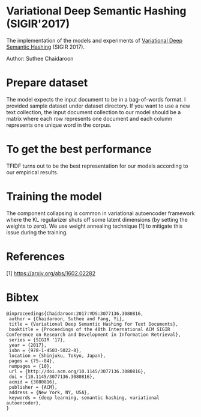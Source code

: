 # Variational Deep Semantic Hashing (SIGIR'2017)
The implementation of the models and experiments of [Variational Deep Semantic Hashing](http://students.engr.scu.edu/~schaidar/paper/Variational_Deep_Hashing_for_Text_Documents.pdf) (SIGIR 2017).

Author: Suthee Chaidaroon

# Prepare dataset
The model expects the input document to be in a bag-of-words format. I provided sample dataset under dataset directory. If you want to use a new text collection, the input document collection to our model should be a matrix where each row represents one document and each column represents one unique word in the corpus. 

# To get the best performance
TFIDF turns out to be the best representation for our models according to our empirical results.

# Training the model
The component collapsing is common in variational autoencoder framework where the KL regularizer shuts off some latent dimensions (by setting the weights to zero). We use weight annealing technique [1] to mitigate this issue during the training. 

# References
[1] https://arxiv.org/abs/1602.02282

# Bibtex
```
@inproceedings{Chaidaroon:2017:VDS:3077136.3080816,
 author = {Chaidaroon, Suthee and Fang, Yi},
 title = {Variational Deep Semantic Hashing for Text Documents},
 booktitle = {Proceedings of the 40th International ACM SIGIR Conference on Research and Development in Information Retrieval},
 series = {SIGIR '17},
 year = {2017},
 isbn = {978-1-4503-5022-8},
 location = {Shinjuku, Tokyo, Japan},
 pages = {75--84},
 numpages = {10},
 url = {http://doi.acm.org/10.1145/3077136.3080816},
 doi = {10.1145/3077136.3080816},
 acmid = {3080816},
 publisher = {ACM},
 address = {New York, NY, USA},
 keywords = {deep learning, semantic hashing, variational autoencoder},
}
```
